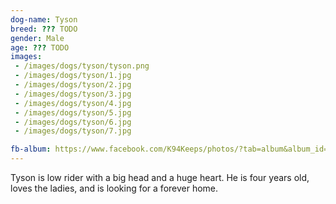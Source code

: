 ```yaml
---
dog-name: Tyson
breed: ??? TODO
gender: Male
age: ??? TODO
images:
 - /images/dogs/tyson/tyson.png
 - /images/dogs/tyson/1.jpg
 - /images/dogs/tyson/2.jpg
 - /images/dogs/tyson/3.jpg
 - /images/dogs/tyson/4.jpg
 - /images/dogs/tyson/5.jpg
 - /images/dogs/tyson/6.jpg
 - /images/dogs/tyson/7.jpg

fb-album: https://www.facebook.com/K94Keeps/photos/?tab=album&album_id=1177337752310982
---
```

Tyson is low rider with a big head and a huge heart. He is four years old, loves the ladies, and is looking for a forever home.
